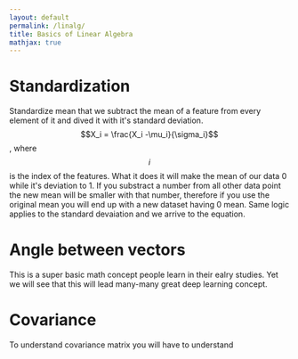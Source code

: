 ```yaml
---
layout: default
permalink: /linalg/
title: Basics of Linear Algebra
mathjax: true
---
```




<script src="https://polyfill.io/v3/polyfill.min.js?features=es6"></script>
<script id="MathJax-script" async
        src="https://cdn.jsdelivr.net/npm/mathjax@3/es5/tex-mml-chtml.js">
</script>


# Standardization

Standardize mean that we subtract the mean of a feature from every element of it and dived it with it's standard deviation. $$X_i = \frac{X_i -\mu_i}{\sigma_i}$$, where $$i$$ is the index of the features. What it does it will make the mean of our data 0 while it's deviation to 1. If you substract a number from all other data point the new mean will be smaller with that number, therefore if you use the original mean you will end up with a new dataset having 0 mean. Same logic applies to the standard devaiation and we arrive to the equation.


# Angle between vectors
This is a super basic math concept people learn in their ealry studies. Yet we will see that this will lead many-many great deep learning concept.


# Covariance
To understand covariance matrix you will have to understand 